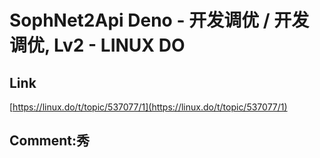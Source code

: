 # SophNet2Api Deno - 开发调优 / 开发调优, Lv2 - LINUX DO
## Link 
 [https://linux.do/t/topic/537077/1](https://linux.do/t/topic/537077/1) 
 ## Comment:秀